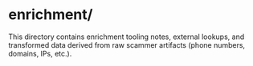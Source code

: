 # enrichment/

This directory contains enrichment tooling notes, external lookups, and transformed data derived from raw scammer artifacts (phone numbers, domains, IPs, etc.).

